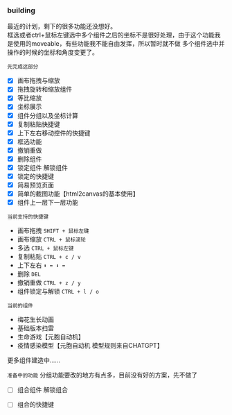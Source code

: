 ### building
最近的计划，剩下的很多功能还没想好。    
框选或者ctrl+鼠标左键选中多个组件之后的坐标不是很好处理，由于这个功能我是使用的moveable，有些功能我不能自由发挥，所以暂时就不做
多个组件选中并操作的时候的坐标和角度变更了。  

`先完成这部分`
- [x] 画布拖拽与缩放
- [x] 拖拽旋转和缩放组件
- [x] 等比缩放
- [x] 坐标展示  
- [x] 组件分组以及坐标计算
- [x] 复制粘贴快捷键
- [x] 上下左右移动控件的快捷键
- [x] 框选功能
- [x] 撤销重做
- [x] 删除组件  
- [x] 锁定组件 解锁组件
- [x] 锁定的快捷键
- [x] 简易预览页面 
- [x] 简单的截图功能【html2canvas的基本使用】
- [x] 组件上一层下一层功能

`当前支持的快捷键`
- 画布拖拽 `SHIFT + 鼠标左键`   
- 画布缩放 `CTRL + 鼠标滚轮`
- 多选    `CTRL + 鼠标左键`
- 复制粘贴 `CTRL + c / v`
- 上下左右 `⬆️ ⬅️ ⬇️ ➡️`  
- 删除    `DEL`  
- 撤销重做 `CTRL + z / y`
- 组件锁定与解锁 `CTRL + l / o`

`当前的组件`
- 梅花生长动画
- 基础版本扫雷
- 生命游戏【元胞自动机】
- 疫情感染模型【元胞自动机 模型规则来自CHATGPT】  
  
更多组件建造中......

`准备中的功能`
分组功能要改的地方有点多，目前没有好的方案，先不做了
- [ ] 组合组件 解锁组合
- [ ] 组合的快捷键


